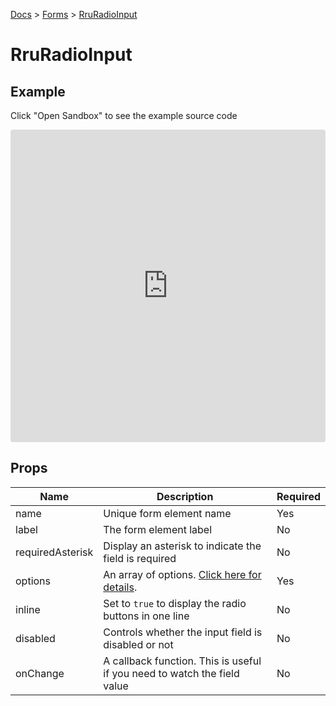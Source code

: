 [Docs](/docs) > [Forms](/docs/components/RruForm) > [RruRadioInput](/docs/components/RruRadioInput)

# RruRadioInput

## Example

Click "Open Sandbox" to see the example source code

<iframe src="https://codesandbox.io/embed/rruradioinput-posrvp?autoresize=1&fontsize=14&theme=dark&view=preview"
  style="width:100%; height:500px; border:0; border-radius: 4px; overflow:hidden;"
  title="RruRadioInput"
  allow="accelerometer; ambient-light-sensor; camera; encrypted-media; geolocation; gyroscope; hid; microphone; midi; payment; usb; vr; xr-spatial-tracking"
  sandbox="allow-forms allow-modals allow-popups allow-presentation allow-same-origin allow-scripts"
></iframe>

## Props

| Name             | Description                                                                         | Required |
| ---------------- | ----------------------------------------------------------------------------------- | -------- |
| name             | Unique form element name                                                            | Yes      |
| label            | The form element label                                                              | No       |
| requiredAsterisk | Display an asterisk to indicate the field is required                               | No       |
| options          | An array of options. [Click here for details](/docs/components/RruOptionsPropType). | Yes      |
| inline           | Set to `true` to display the radio buttons in one line                              | No       |
| disabled         | Controls whether the input field is disabled or not                                 | No       |
| onChange         | A callback function. This is useful if you need to watch the field value            | No       |
